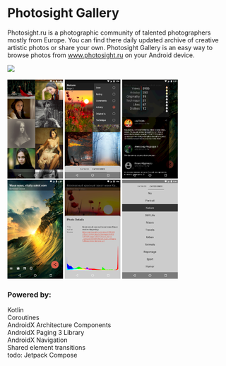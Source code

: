 # Photosight Gallery

Photosight.ru is a photographic community of talented photographers mostly from Europe. You can find there daily updated archive of creative artistic photos or share your own.
Photosight Gallery is an easy way to browse photos from www.photosight.ru on your Android device.

<img src="media/photosight.gif" width=25%>

<img src="media/screenshot6.png" width=25%> <img src="media/screenshot1.png" width=25%> <img src="media/screenshot4.png" width=25%> <img src="media/screenshot5.png" width=25%> <img src="media/screenshot3.png" width=25%> <img src="media/screenshot2.png" width=25%>

### Powered by:  
Kotlin  
Coroutines  
AndroidX Architecture Components  
AndroidX Paging 3 Library  
AndroidX Navigation  
Shared element transitions  
todo: Jetpack Compose  
